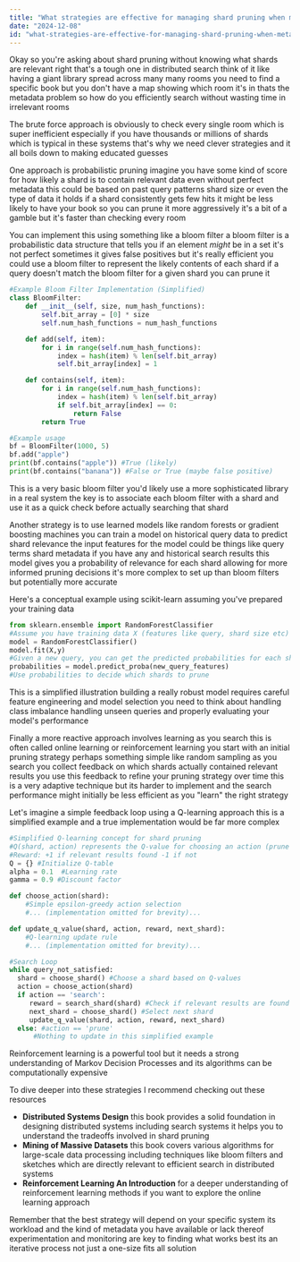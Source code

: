 ```yaml
---
title: "What strategies are effective for managing shard pruning when metadata for shard relevance is unavailable in distributed search systems?"
date: "2024-12-08"
id: "what-strategies-are-effective-for-managing-shard-pruning-when-metadata-for-shard-relevance-is-unavailable-in-distributed-search-systems"
---
```


Okay so you're asking about shard pruning without knowing what shards are relevant right  that's a tough one in distributed search  think of it like having a giant library spread across many many rooms  you need to find a specific book but you don't have a map showing which room it's in thats the metadata problem  so how do you efficiently search without wasting time in irrelevant rooms

The brute force approach is obviously to check every single room which is super inefficient  especially if you have thousands or millions of shards which is typical in these systems  that's why we need clever strategies  and it all boils down to making educated guesses

One approach is probabilistic pruning  imagine you have some kind of score for how likely a shard is to contain relevant data even without perfect metadata this could be based on past query patterns shard size or even the type of data it holds  if a shard consistently gets few hits it might be less likely to have your book so you can prune it more aggressively  it's a bit of a gamble but it's faster than checking every room

You can implement this using something like a bloom filter  a bloom filter is a probabilistic data structure that tells you if an element *might* be in a set  it's not perfect sometimes it gives false positives but it's really efficient  you could use a bloom filter to represent the likely contents of each shard  if a query doesn't match the bloom filter for a given shard you can prune it


```python
#Example Bloom Filter Implementation (Simplified)
class BloomFilter:
    def __init__(self, size, num_hash_functions):
        self.bit_array = [0] * size
        self.num_hash_functions = num_hash_functions

    def add(self, item):
        for i in range(self.num_hash_functions):
            index = hash(item) % len(self.bit_array)
            self.bit_array[index] = 1

    def contains(self, item):
        for i in range(self.num_hash_functions):
            index = hash(item) % len(self.bit_array)
            if self.bit_array[index] == 0:
                return False
        return True

#Example usage
bf = BloomFilter(1000, 5)
bf.add("apple")
print(bf.contains("apple")) #True (likely)
print(bf.contains("banana")) #False or True (maybe false positive)
```


This is a very basic bloom filter you'd likely use a more sophisticated library in a real system   the key is to associate each bloom filter with a shard and use it as a quick check before actually searching that shard

Another strategy is to use learned models like random forests or gradient boosting machines  you can train a model on historical query data to predict shard relevance  the input features for the model could be things like query terms  shard metadata if you have any  and historical search results  this model gives you a probability of relevance for each shard  allowing for more informed pruning decisions  it's more complex to set up than bloom filters but potentially more accurate

Here's a conceptual example using scikit-learn assuming you've prepared your training data


```python
from sklearn.ensemble import RandomForestClassifier
#Assume you have training data X (features like query, shard size etc) and y (relevance label 1 or 0)
model = RandomForestClassifier()
model.fit(X,y)
#Given a new query, you can get the predicted probabilities for each shard
probabilities = model.predict_proba(new_query_features) 
#Use probabilities to decide which shards to prune
```

This is a simplified illustration  building a really robust model requires careful feature engineering and model selection  you need to think about handling class imbalance  handling unseen queries and properly evaluating your model's performance


Finally  a more reactive approach involves learning as you search  this is often called online learning or reinforcement learning  you start with an initial pruning strategy  perhaps something simple like random sampling  as you search you collect feedback on which shards actually contained relevant results  you use this feedback to refine your pruning strategy over time  this is a very adaptive technique but its harder to implement and the search performance might initially be less efficient  as you "learn" the right strategy

Let's imagine a simple feedback loop using a Q-learning approach  this is a simplified example and a true implementation would be far more complex


```python
#Simplified Q-learning concept for shard pruning
#Q(shard, action) represents the Q-value for choosing an action (prune or search) for a given shard
#Reward: +1 if relevant results found -1 if not
Q = {} #Initialize Q-table
alpha = 0.1  #Learning rate
gamma = 0.9 #Discount factor

def choose_action(shard):
    #Simple epsilon-greedy action selection
    #... (implementation omitted for brevity)...

def update_q_value(shard, action, reward, next_shard):
    #Q-learning update rule
    #... (implementation omitted for brevity)...

#Search Loop
while query_not_satisfied:
  shard = choose_shard() #Choose a shard based on Q-values 
  action = choose_action(shard)
  if action == 'search':
     reward = search_shard(shard) #Check if relevant results are found
     next_shard = choose_shard() #Select next shard
     update_q_value(shard, action, reward, next_shard)
  else: #action == 'prune'
      #Nothing to update in this simplified example
```

Reinforcement learning is a powerful tool but it needs a strong understanding of Markov Decision Processes and its algorithms can be computationally expensive


To dive deeper into these strategies I recommend checking out these resources

* **Distributed Systems Design**  this book provides a solid foundation in designing distributed systems including search systems  it helps you to understand the tradeoffs involved in shard pruning
* **Mining of Massive Datasets** this book covers various algorithms for large-scale data processing including techniques like bloom filters and sketches which are directly relevant to efficient search in distributed systems
* **Reinforcement Learning An Introduction** for a deeper understanding of reinforcement learning methods if you want to explore the online learning approach

Remember that the best strategy will depend on your specific system  its workload and the kind of metadata you have available or lack thereof  experimentation and monitoring are key to finding what works best  its an iterative process not just a one-size fits all solution
